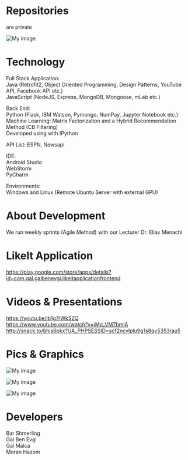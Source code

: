 # Repositories
are private    

![My image](http://i64.tinypic.com/b3pnpw.png)       

# Technology   
Full Stack Application:      
Java (Retrofit2, Object Oriented Programming, Design Patterns, YouTube API, Facebook API etc.)      
JavaScript (NodeJS, Express, MongoDB, Mongoose, mLab etc.)

Back End:  
Python (Flask, IBM Watson, Pymongo, NumPay, Jupyter Notebook etc.)     
Machine Learning: Matrix Factorization and a Hybrid Recommendation Method (CB Filtering)     
Developed using with IPython
   
API List: ESPN, Newsapi     

IDE:   
Android Studio   
WebStorm  
PyCharm

Environments:      
Windows and Linux (Remote Ubuntu Server with external GPU)        

# About Development
We run weekly sprints (Agile Method) with our Lecturer Dr. Eliav Menachi

# LikeIt Application
https://play.google.com/store/apps/details?id=com.gal.galbenevgi.likeitapplicationfrontend

# Videos & Presentations
https://youtu.be/jb1g7rWkSZQ    
https://www.youtube.com/watch?v=iMq_VM7bmjA   
http://snack.to/bhjs6pkx?UA_PHPSESSID=scf2ncvlplu9g1s8qv5353rau5    
   

# Pics & Graphics
![My image](http://i68.tinypic.com/21ct8p2.png)
  
![My image](http://i64.tinypic.com/aemb8h.png)

![My image](http://i66.tinypic.com/2dgs3z5.png)


# Developers
Bar Shmerling  
Gal Ben Evgi  
Gal Malca  
Moran Hazom  

